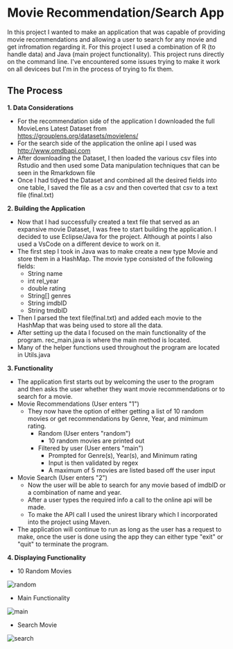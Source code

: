 # Movie Recommendation/Search App

In this project I wanted to make an application that was capable of providing movie recommendations and allowing a user to search for any movie and get infromation regarding it. For this project I used a combination of R (to handle data) and Java (main project functionality). This project runs directly on the command line. I've encountered some issues trying to make it work on all devicees but I'm in the process of trying to fix them.

## The Process

**1. Data Considerations**
- For the recommendation side of the application I downloaded the full MovieLens Latest Dataset from https://grouplens.org/datasets/movielens/
- For the search side of the application the online api I used was http://www.omdbapi.com
- After downloading the Dataset, I then loaded the various csv files into Rstudio and then used some Data manipulation techniques that can be seen in the Rmarkdown file
- Once I had tidyed the Dataset and combined all the desired fields into one table, I saved the file as a csv and then coverted that csv to a text file (final.txt)

**2. Building the Application**
- Now that I had successfully created a text file that served as an expansive movie Dataset, I was free to start building the application. I decided to use Eclipse/Java for the project. Although at points I also used a VsCode on a different device to work on it.
- The first step I took in Java was to make create a new type Movie and store them in a HashMap. The movie type consisted of the following fields:
  - String name
  - int rel_year
  - double rating
  - String[] genres
  - String imdbID
  - String tmdbID
- Then I parsed the text file(final.txt) and added each movie to the HashMap that was being used to store all the data.
- After setting up the data I focused on the main functionality of the program. rec_main.java is where the main method is located.
- Many of the helper functions used throughout the program are located in Utils.java

**3. Functionality**
- The application first starts out by welcoming the user to the program and then asks the user whether they want movie recommendations or to search for a movie.
- Movie Recommendations (User enters "1")
  - They now have the option of either getting a list of 10 random movies or get recommendations by Genre, Year, and mimimum rating.
    - Random (User enters "random")
      - 10 random movies are printed out
    - Filtered by user (User enters "main")
      - Prompted for Genre(s), Year(s), and Minimum rating
      - Input is then validated by regex
      - A maximum of 5 movies are listed based off the user input
- Movie Search (User enters "2")
  - Now the user will be able to search for any movie based of imdbID or a combination of name and year.
  - After a user types the required info a call to the online api will be made.
  - To make the API call I used the unirest library which I incorporated into the project using Maven.
- The application will continue to run as long as the user has a request to make, once the user is done using the app they can either type "exit" or "quit" to terminate the program.

**4. Displaying Functionality**
- 10 Random Movies

![random](https://user-images.githubusercontent.com/59949597/90561276-77283f80-e16e-11ea-9918-c3123e7cfa4d.JPG)

- Main Functionality

![main](https://user-images.githubusercontent.com/59949597/90561748-2fee7e80-e16f-11ea-8252-ee256cf77538.JPG)

- Search Movie

![search](https://user-images.githubusercontent.com/59949597/90561945-77750a80-e16f-11ea-9902-053669631d93.JPG)
